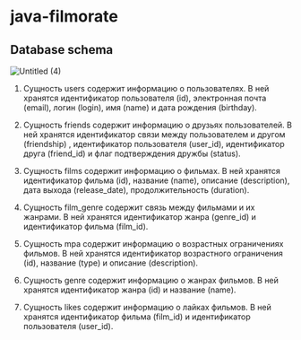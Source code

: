 # java-filmorate

## Database schema

![Untitled (4)](https://github.com/koalannette/java-filmorate/assets/113180456/e6226858-99c8-48b9-92d7-92eeaa38597b)

1. Сущность users содержит информацию о пользователях. В ней хранятся идентификатор пользователя (id), электронная почта (email), логин (login), имя (name) и дата рождения (birthday).

2. Сущность friends содержит информацию о друзьях пользователей. В ней хранятся идентификатор связи между пользователем и другом (friendship) , идентификатор пользователя (user_id), идентификатор друга (friend_id) и флаг подтверждения дружбы (status).

3. Сущность films содержит информацию о фильмах. В ней хранятся идентификатор фильма (id), название (name), описание (description), дата выхода (release_date), продолжительность (duration).

4. Сущность film_genre содержит связь между фильмами и их жанрами. В ней хранятся идентификатор жанра (genre_id) и идентификатор фильма (film_id).

5. Сущность mpa содержит информацию о возрастных ограничениях фильмов. В ней хранятся идентификатор возрастного ограничения (id), название (type) и описание (description).

6. Сущность genre содержит информацию о жанрах фильмов. В ней хранятся идентификатор жанра (id) и название (name).

7. Сущность likes содержит информацию о лайках фильмов. В ней хранятся идентификатор фильма (film_id) и идентификатор пользователя (user_id).
